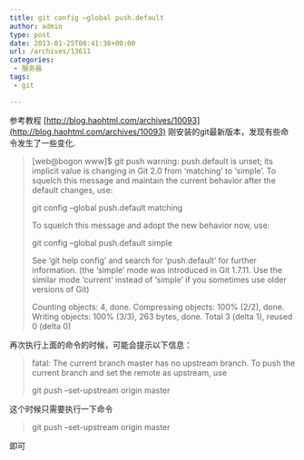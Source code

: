 ```yaml
---
title: git config –global push.default
author: admin
type: post
date: 2013-01-25T08:41:38+00:00
url: /archives/13611
categories:
 - 服务器
tags:
 - git

---
```

参考教程 [http://blog.haohtml.com/archives/10093](http://blog.haohtml.com/archives/10093) 刚安装的git最新版本，发现有些命令发生了一些变化.

> [web@bogon www]$ git push
> warning: push.default is unset; its implicit value is changing in
> Git 2.0 from ‘matching’ to ‘simple’. To squelch this message
> and maintain the current behavior after the default changes, use:
>
> git config –global push.default matching
>
> To squelch this message and adopt the new behavior now, use:
>
> git config –global push.default simple
>
> See ‘git help config’ and search for ‘push.default’ for further information.
> (the ‘simple’ mode was introduced in Git 1.7.11. Use the similar mode
> ‘current’ instead of ‘simple’ if you sometimes use older versions of Git)
>
> Counting objects: 4, done.
> Compressing objects: 100% (2/2), done.
> Writing objects: 100% (3/3), 263 bytes, done.
> Total 3 (delta 1), reused 0 (delta 0)

再次执行上面的命令的时候，可能会提示以下信息：

> fatal: The current branch master has no upstream branch.
> To push the current branch and set the remote as upstream, use
>
> git push –set-upstream origin master

这个时候只需要执行一下命令

> git push –set-upstream origin master

即可